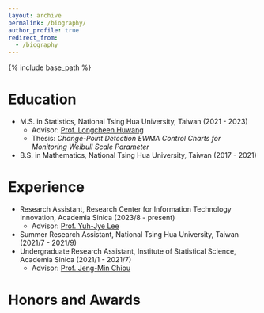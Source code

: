 ```yaml
---
layout: archive
permalink: /biography/
author_profile: true
redirect_from:
  - /biography
---
```


{% include base_path %}

<!-- Work experience
======
* Assistant Professor, Department of Statistics and Probability, [Michigan State University](https://stt.natsci.msu.edu/) (2018 -  present)
* Research Assistant, [Academia Sinica](https://www.stat.sinica.edu.tw/eng/), Taiwan (2013 - 2014)
* Statistical Engineer, Walsin Lihwa Corp., Taiwan (2010 - 2013) -->

Education
======
<!-- * Ph.D in Industrial Engineering, Georgia Institute of Technology, U.S.A. (2014 - 2018) -->
* M.S. in Statistics, National Tsing Hua University, Taiwan (2021 - 2023)
    * Advisor: [Prof. Longcheen Huwang](https://stat.site.nthu.edu.tw/p/406-1327-4323,r406.php?Lang=en)
    * Thesis: *Change-Point Detection EWMA Control Charts for Monitoring Weibull Scale Parameter*
* B.S. in Mathematics, National Tsing Hua University, Taiwan (2017 - 2021)

Experience
======
* Research Assistant, Research Center for Information Technology Innovation, Academia Sinica (2023/8 - present)
    * Advisor: [Prof. Yuh-Jye Lee](https://www.citi.sinica.edu.tw/pages/yuh-jye/contact_en.html)
* Summer Research Assistant, National Tsing Hua University, Taiwan (2021/7 - 2021/9)
* Undergraduate Research Assistant, Institute of Statistical Science, Academia Sinica (2021/1 - 2021/7)
    * Advisor: [Prof. Jeng-Min Chiou](https://staff.stat.sinica.edu.tw/jmchiou/)

Honors and Awards
======
